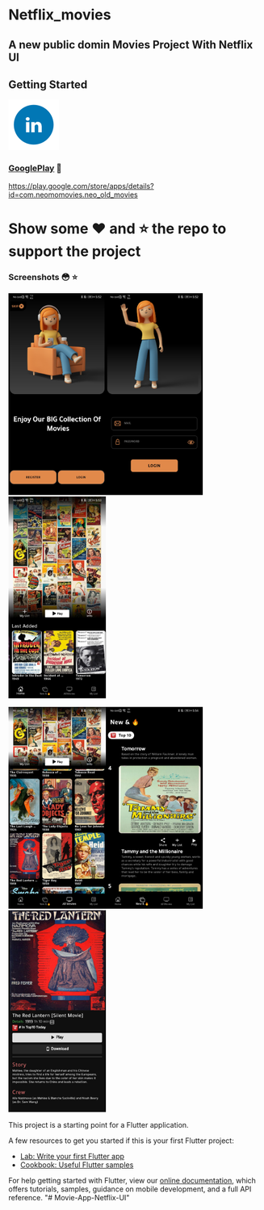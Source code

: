 # Netflix_movies

## A new public domin Movies Project With Netflix UI

## Getting Started

[<img src="https://raw.githubusercontent.com/aritraroy/social-icons/master/linkedin-icon.png" height="100em"/>](https://www.linkedin.com/in/mohamed-khaled-selim/)

### [GooglePlay](https://play.google.com/store/apps/details?id=com.neomomovies.neo_old_movies) 🥇

https://play.google.com/store/apps/details?id=com.neomomovies.neo_old_movies
# Show some :heart: and :star: the repo to support the project

### Screenshots 😳 :star: 

<img src="screens/movie1.jpg" height="400em" /><img src="screens/movie2.jpg" height="400em" /><img src="screens/movie3.jpg" height="400em" />


<img src="screens/movie4.jpg" height="400em" /><img src="screens/movie5.jpg" height="400em" /><img src="screens/movie6.jpg" height="400em" />

This project is a starting point for a Flutter application.

A few resources to get you started if this is your first Flutter project:

- [Lab: Write your first Flutter app](https://flutter.dev/docs/get-started/codelab)
- [Cookbook: Useful Flutter samples](https://flutter.dev/docs/cookbook)

For help getting started with Flutter, view our
[online documentation](https://flutter.dev/docs), which offers tutorials,
samples, guidance on mobile development, and a full API reference.
"# Movie-App-Netflix-UI" 
